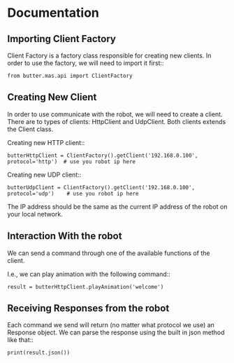Documentation
=============

Importing Client Factory
------------------------

Client Factory is a factory class responsible for creating new clients.
In order to use the factory, we will need to import it first::

    from butter.mas.api import ClientFactory

Creating New Client
-------------------

In order to use communicate with the robot, we will need to create a client.
There are to types of clients: HttpClient and UdpClient.
Both clients extends the Client class.

Creating new HTTP client::

    butterHttpClient = ClientFactory().getClient('192.168.0.100', protocol='http')  # use you robot ip here

Creating new UDP client::

    butterUdpClient = ClientFactory().getClient('192.168.0.100', protocol='udp')    # use you robot ip here

The IP address should be the same as the current IP address of the robot on your local network.

Interaction With the robot
--------------------------

We can send a command through one of the available functions of the client.

I.e., we can play animation with the following command::

    result = butterHttpClient.playAnimation('welcome')

Receiving Responses from the robot
----------------------------------

Each command we send will return (no matter what protocol we use) an Response object.
We can parse the response using the built in json method like that::

    print(result.json())